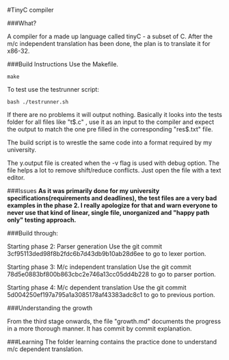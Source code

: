 #TinyC compiler

###What?

A compiler for a made up language called tinyC - a subset of C. After the m/c independent translation has been done, the plan is to translate it for x86-32.

###Build Instructions
Use the Makefile.

```
make
```

To test use the testrunner script:

```
bash ./testrunner.sh
```
If there are no problems it will output nothing.
Basically it looks into the tests folder for all files like "t$.c" , use it as an input to the compiler and expect the output to match the one pre filled in the corresponding "res$.txt" file.


The build script is to wrestle the same code into a format required by my university.

The y.output file is created when the -v flag is used with debug option. The file helps a lot to remove shift/reduce conflicts. Just open the file with a text editor.

###Issues
**As it was primarily done for my university specifications(requirements and deadlines), the test files are a very bad examples in the phase 2. I really apologize for that and warn everyone to never use that kind of linear, single file, unorganized and "happy path only" testing approach.**

###Build through:

Starting phase 2: Parser generation
Use the git commit 3cf95113ded98f8b2fdc6b7d43db9b10ab28d6ee to go to lexer portion.

Starting phase 3: M/c independent translation
Use the git commit 78d5e0883bf800b863cbc2e746a13cc05dd4b228 to go to parser portion.

Starting phase 4: M/c dependent translation
Use the git commit 5d004250ef197a795a1a3085178af43383adc8c1 to go to previous portion.

###Understanding the growth

From the third stage onwards, the file "growth.md" documents the progress in a more thorough manner. It has commit by commit explanation.

###Learning
The folder learning contains the practice done to understand m/c dependent translation.
